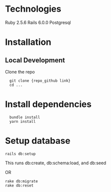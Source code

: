 # Technologies
Ruby 2.5.6
Rails 6.0.0
Postgresql

# Installation
  ## Local Development
  
  Clone the repo
  ```
    git clone {repo_github link}
    cd ...
   ```

# Install dependencies

  ```
    bundle install
    yarn install
  ```

# Setup database
  ```
  rails db:setup
  ```
  This runs db:create, db:schema:load, and db:seed
  
  OR
  
  ```
  rake db:migrate
  rake db:reset
```
